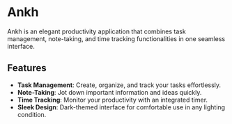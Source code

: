# Ankh

Ankh is an elegant productivity application that combines task management, note-taking, and time tracking functionalities in one seamless interface.

## Features

- **Task Management**: Create, organize, and track your tasks effortlessly.
- **Note-Taking**: Jot down important information and ideas quickly.
- **Time Tracking**: Monitor your productivity with an integrated timer.
- **Sleek Design**: Dark-themed interface for comfortable use in any lighting condition.
